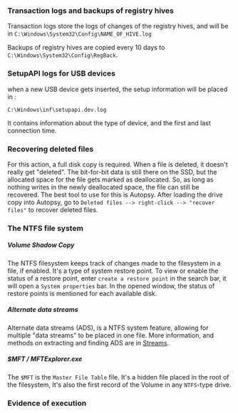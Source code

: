 
### Transaction logs and backups of registry hives
Transaction logs store the logs of changes of the registry hives, and will be in `C:\Windows\System32\Config\NAME_OF_HIVE.log` 

Backups of registry hives are copied every 10 days to `C:\Windows\System32\Config\RegBack`.

### SetupAPI logs for USB devices
when a new USB device gets inserted, the setup information will be placed in :
```
C:\Windows\inf\setupapi.dev.log
```
It contains information about the type of device, and the first and last connection time.

### Recovering deleted files
For this action, a full disk copy is required.
When a file is deleted, it doesn't really get "deleted". The bit-for-bit data is still there on the SSD, but the allocated space for the file gets marked as deallocated. So, as long as nothing writes in the newly deallocated space, the file can still be recovered.
The best tool to use for this is Autopsy.  After loading the drive copy into Autopsy, go to `Deleted files --> right-click --> "recover files"` to recover deleted files.

### The NTFS file system
##### Volume Shadow Copy
The NTFS filesystem keeps track of changes made to the filesystem in a file, if enabled. It's a type of system restore point.
To view or enable the status of a restore point, enter `create a restore point` in the search bar, it will open a `System properties` bar.
In the opened window, the status of restore points is mentioned for each available disk.

##### Alternate data streams
Alternate data streams (ADS), is a NTFS system feature, allowing for multiple "data streams" to be placed in one file.
More information, and methods on extracting and finding ADS are in [Streams](Sysinternals#Streams).

##### $MFT / MFTExplorer.exe
The `$MFT` is the `Master File Table` file. It's a hidden file placed in the root of the filesystem, It's also the first record of the Volume in any `NTFS`-type drive.

### Evidence of execution



